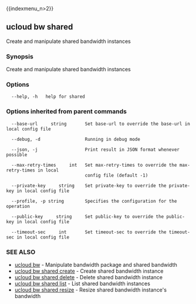 {{indexmenu_n>2}}

## ucloud bw shared

Create and manipulate shared bandwidth instances

### Synopsis

Create and manipulate shared bandwidth instances

### Options

```
  --help, -h   help for shared 

```

### Options inherited from parent commands

```
  --base-url     string       Set base-url to override the base-url in local config file 

  --debug, -d                 Running in debug mode 

  --json, -j                  Print result in JSON format whenever possible 

  --max-retry-times     int   Set max-retry-times to override the max-retry-times in local
                              config file (default -1) 

  --private-key     string    Set private-key to override the private-key in local config file 

  --profile, -p string        Specifies the configuration for the operation 

  --public-key     string     Set public-key to override the public-key in local config file 

  --timeout-sec     int       Set timeout-sec to override the timeout-sec in local config file 

```

### SEE ALSO

* [ucloud bw](developer/cli/cmd/ucloud/bw)	 - Manipulate bandwidth package and shared bandwidth
* [ucloud bw shared create](developer/cli/cmd/ucloud/bw/shared/create)	 - Create shared bandwidth instance
* [ucloud bw shared delete](developer/cli/cmd/ucloud/bw/shared/delete)	 - Delete shared bandwidth instance
* [ucloud bw shared list](developer/cli/cmd/ucloud/bw/shared/list)	 - List shared bandwidth instances
* [ucloud bw shared resize](developer/cli/cmd/ucloud/bw/shared/resize)	 - Resize shared bandwidth instance's bandwidth


